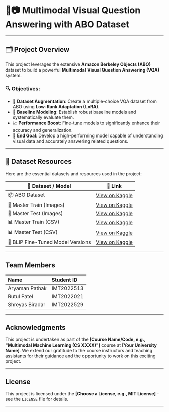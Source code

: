 # 🧠📷 Multimodal Visual Question Answering with ABO Dataset

---

## 🗂️ Project Overview

This project leverages the extensive **Amazon Berkeley Objects (ABO)** dataset to build a powerful **Multimodal Visual Question Answering (VQA)** system.

### 🔍 Objectives:
- 🎯 **Dataset Augmentation**: Create a multiple-choice VQA dataset from ABO using **Low-Rank Adaptation (LoRA)**.
- 🔧 **Baseline Modeling**: Establish robust baseline models and systematically evaluate them.
- 📈 **Performance Boost**: Fine-tune models to significantly enhance their accuracy and generalization.
- 🤖 **End Goal**: Develop a high-performing model capable of understanding visual data and accurately answering related questions.

---

## 📁 Dataset Resources

Here are the essential datasets and resources used in the project:

| 📌 Dataset / Model | 🔗 Link |
|--------------------|--------|
| 📦 ABO Dataset | [View on Kaggle](https://www.kaggle.com/datasets/aryamanpathak/abo-dataset) |
| 🧠 Master Train (Images) | [View on Kaggle](https://www.kaggle.com/datasets/biradar1913/master-train) |
| 🧪 Master Test (Images) | [View on Kaggle](https://www.kaggle.com/datasets/biradar1913/metric-test) |
| 📊 Master Train (CSV) | [View on Kaggle](https://www.kaggle.com/datasets/biradar1913/master-traincsv) |
| 📊 Master Test (CSV) | [View on Kaggle](https://www.kaggle.com/datasets/biradar1913/master-testcsv) |
| 🤖 BLIP Fine-Tuned Model Versions | [View on Kaggle](https://www.kaggle.com/datasets/biradar1913/blip-finetunedmodel-versions) |

---

##  Team Members

| Name              | Student ID    
| :---------------- | :------------ 
| Aryaman Pathak    | IMT2022513 
| Rutul Patel       | IMT2022021   
| Shreyas Biradar   | IMT2022529   

---

##  Acknowledgments

This project is undertaken as part of the **[Course Name/Code, e.g., "Multimodal Machine Learning (CS XXXX)"]** course at **[Your University Name]**. We extend our gratitude to the course instructors and teaching assistants for their guidance and the opportunity to work on this exciting project.

---

##  License

This project is licensed under the **[Choose a License, e.g., MIT License]** - see the `LICENSE` file for details.

---
